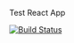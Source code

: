 Test React App

[![Build Status](https://travis-ci.org/twohyjr/docker-react.svg?branch=master)](https://travis-ci.org/twohyjr/docker-react)

